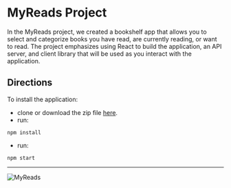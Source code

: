 # MyReads Project

In the MyReads project, we created a bookshelf app that allows you to select and categorize books you have read, are currently reading, or want to read. The project emphasizes using React to build the application, an API server, and client library that will be used as you interact with the application.

## Directions

To install the application:

* clone or download the zip file [here](https://github.com/deemullins/MyReads-A-Book-Tracking-App).
* run:
```
npm install
``` 
* run: 
```
npm start
```
---

![MyReads](MyReads.jpg)
